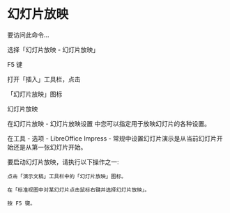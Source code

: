 # 幻灯片放映

要访问此命令...

选择「幻灯片放映 - 幻灯片放映」

F5 键

打开「插入」工具栏，点击

「幻灯片放映」图标

幻灯片放映

在幻灯片放映 - 幻灯片放映设置 中您可以指定用于放映幻灯片的各种设置。

在工具 - 选项 - LibreOffice Impress - 常规中设置幻灯片演示是从当前幻灯片开始还是从第一张幻灯片开始。

要启动幻灯片放映，请执行以下操作之一:

    点击「演示文稿」工具栏中的「幻灯片放映」图标。

    在「标准视图中对某幻灯片点击鼠标右键并选择幻灯片放映」。

    按 F5 键。
